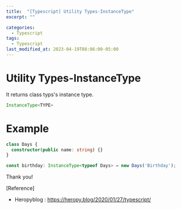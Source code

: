 ```yaml
---
title:  "[Typescript] Utility Types-InstanceType"
excerpt: ""

categories:
  - Typescript
tags:
  - Typescript
last_modified_at: 2023-04-19T08:06:00-05:00
---
```


# Utility Types-InstanceType

It returns class typs's instance type.

```typescript
InstanceType<TYPE>
```
# Example

```typescript
class Days {
  constructor(public name: string) {}
}

const birthday: InstanceType<typeof Days> = new Days('Birthday');
```

Thank you!

[Reference]
* Heropyblog : <https://heropy.blog/2020/01/27/typescript/>